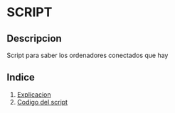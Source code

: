 # SCRIPT 
## Descripcion
Script para saber los ordenadores conectados que hay 
## Indice
1. [ Explicacion ](https://github.com/luradur094/script/blob/main/Codigo%20Script.md?plain=1)  
2. [ Codigo del script ](https://github.com/luradur094/script/blob/main/Explicacion.md) 